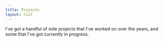 ```yaml
---
title: Projects
layout: list
---
```


I've got a handful of side projects that I've worked on over the years, and some that I've got currently in progress.
